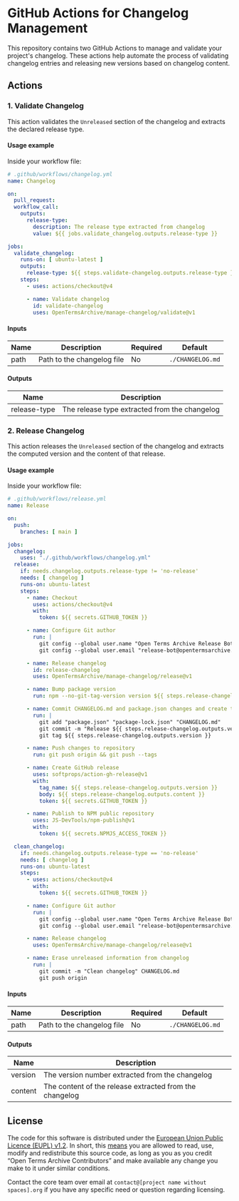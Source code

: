 # GitHub Actions for Changelog Management

This repository contains two GitHub Actions to manage and validate your project's changelog. These actions help automate the process of validating changelog entries and releasing new versions based on changelog content.

## Actions

### 1. Validate Changelog

This action validates the `Unreleased` section of the changelog and extracts the declared release type.

#### Usage example

Inside your workflow file:

```yaml
# .github/workflows/changelog.yml
name: Changelog

on:
  pull_request:
  workflow_call:
    outputs:
      release-type:
        description: The release type extracted from changelog
        value: ${{ jobs.validate_changelog.outputs.release-type }}

jobs:
  validate_changelog:
    runs-on: [ ubuntu-latest ]
    outputs:
      release-type: ${{ steps.validate-changelog.outputs.release-type }}
    steps:
      - uses: actions/checkout@v4

      - name: Validate changelog
        id: validate-changelog
        uses: OpenTermsArchive/manage-changelog/validate@v1
```

#### Inputs

| Name | Description | Required | Default |
|------|-------------|----------|---------|
| path | Path to the changelog file | No | `./CHANGELOG.md` |

#### Outputs

| Name | Description |
|------|-------------|
| release-type | The release type extracted from the changelog |

### 2. Release Changelog

This action releases the `Unreleased` section of the changelog and extracts the computed version and the content of that release.

#### Usage example

Inside your workflow file:

```yaml
# .github/workflows/release.yml
name: Release

on:
  push:
    branches: [ main ]

jobs:
  changelog:
    uses: "./.github/workflows/changelog.yml"
  release:
    if: needs.changelog.outputs.release-type != 'no-release'
    needs: [ changelog ]
    runs-on: ubuntu-latest
    steps:
      - name: Checkout
        uses: actions/checkout@v4
        with:
          token: ${{ secrets.GITHUB_TOKEN }}

      - name: Configure Git author
        run: |
          git config --global user.name "Open Terms Archive Release Bot"
          git config --global user.email "release-bot@opentermsarchive.org"

      - name: Release changelog
        id: release-changelog
        uses: OpenTermsArchive/manage-changelog/release@v1

      - name: Bump package version
        run: npm --no-git-tag-version version ${{ steps.release-changelog.outputs.version }}

      - name: Commit CHANGELOG.md and package.json changes and create tag
        run: |
          git add "package.json" "package-lock.json" "CHANGELOG.md"
          git commit -m "Release ${{ steps.release-changelog.outputs.version }}"
          git tag ${{ steps.release-changelog.outputs.version }}

      - name: Push changes to repository
        run: git push origin && git push --tags

      - name: Create GitHub release
        uses: softprops/action-gh-release@v1
        with:
          tag_name: ${{ steps.release-changelog.outputs.version }}
          body: ${{ steps.release-changelog.outputs.content }}
          token: ${{ secrets.GITHUB_TOKEN }}

      - name: Publish to NPM public repository
        uses: JS-DevTools/npm-publish@v1
        with:
          token: ${{ secrets.NPMJS_ACCESS_TOKEN }}

  clean_changelog:
    if: needs.changelog.outputs.release-type == 'no-release'
    needs: [ changelog ]
    runs-on: ubuntu-latest
    steps:
      - uses: actions/checkout@v4
        with:
          token: ${{ secrets.GITHUB_TOKEN }}

      - name: Configure Git author
        run: |
          git config --global user.name "Open Terms Archive Release Bot"
          git config --global user.email "release-bot@opentermsarchive.org"

      - name: Release changelog
        uses: OpenTermsArchive/manage-changelog/release@v1

      - name: Erase unreleased information from changelog
        run: |
          git commit -m "Clean changelog" CHANGELOG.md
          git push origin

```

#### Inputs

| Name | Description | Required | Default |
|------|-------------|----------|---------|
| path | Path to the changelog file | No | `./CHANGELOG.md` |

#### Outputs

| Name | Description |
|------|-------------|
| version | The version number extracted from the changelog |
| content | The content of the release extracted from the changelog |

## License

The code for this software is distributed under the [European Union Public Licence (EUPL) v1.2](https://joinup.ec.europa.eu/collection/eupl/eupl-text-eupl-12). In short, this [means](https://choosealicense.com/licenses/eupl-1.2/) you are allowed to read, use, modify and redistribute this source code, as long as you as you credit “Open Terms Archive Contributors” and make available any change you make to it under similar conditions.

Contact the core team over email at `contact@[project name without spaces].org` if you have any specific need or question regarding licensing.
